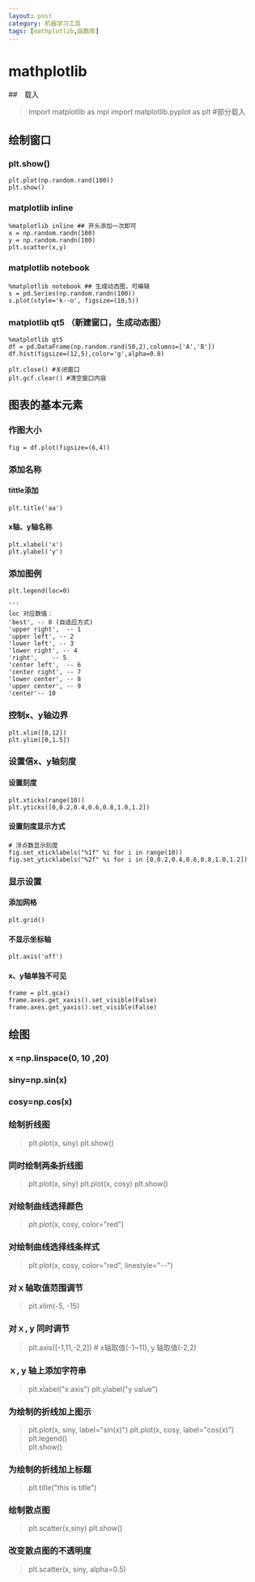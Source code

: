 ```yaml
---
layout: post
category: 机器学习工具
tags: [mathplotlib,函数库]
--- 
```


mathplotlib
==========

##　载入

> import matplotlib as mpl
  import matplotlib.pyplot as plt #部分载入

## 绘制窗口

### plt.show()

	plt.plot(np.random.rand(100))
	plt.show()

### matplotlib inline 

	%matplotlib inline ## 开头添加一次即可
	x = np.random.randn(100)
	y = np.random.randn(100)
	plt.scatter(x,y)

### matplotlib notebook

	%matplotlib notebook ## 生成动态图，可编辑
	s = pd.Series(np.random.randn(100))
	s.plot(style='k--o', figsize=(10,5))

### matplotlib qt5 （新建窗口，生成动态图）

	%matplotlib qt5
	df = pd.DataFrame(np.random.rand(50,2),columns=['A','B'])
	df.hist(figsize=(12,5),color='g',alpha=0.8)

	plt.close() #关闭窗口
	plt.gcf.clear() #清空窗口内容

## 图表的基本元素

### 作图大小

	fig = df.plot(figsize=(6,4)) 

### 添加名称

#### tittle添加

	plt.title('aa')

#### x轴、y轴名称

	plt.xlabel('x')
	plt.ylabel('y')

### 添加图例

	plt.legend(loc=0)

	'''
	loc 对应数值： 
	'best',	-- 0 (自适应方式)
	'upper right',	-- 1 
	'upper left', -- 2
	'lower left', -- 3
	'lower right', -- 4
	'right', 	-- 5
	'center left', 	-- 6
	'center right', -- 7
	'lower center', -- 8
	'upper center', -- 9
	'center'-- 10

### 控制x、y轴边界

	plt.xlim([0,12])
	plt.ylim([0,1.5])

### 设置信x、y轴刻度

#### 设置刻度

	plt.xticks(range(10))
	plt.yticks([0,0.2,0.4,0.6,0.8,1.0,1.2])

#### 设置刻度显示方式

	# 浮点数显示刻度
	fig.set_xticklabels("%1f" %i for i in range(10))
	fig.set_yticklabels("%2f" %i for i in [0,0.2,0.4,0.6,0.8,1.0,1.2])

### 显示设置

#### 添加网格

	plt.grid()

#### 不显示坐标轴

	plt.axis('off')

#### x、y轴单独不可见

	frame = plt.gca()
	frame.axes.get_xaxis().set_visible(False)
	frame.axes.get_yaxis().set_visible(False)

## 绘图

### x =np.linspace(0, 10 ,20)

### siny=np.sin(x)

### cosy=np.cos(x)

### 绘制折线图

> plt.plot(x, siny)
  plt.show()

### 同时绘制两条折线图

> plt.plot(x, siny)
  plt.plot(x, cosy)
  plt.show()

### 对绘制曲线选择颜色

> plt.plot(x, cosy, color="red")

### 对绘制曲线选择线条样式

> plt.plot(x, cosy, color="red", linestyle="--")

### 对ｘ轴取值范围调节

> plt.xlim(-5, -15)

### 对ｘ, y 同时调节

> plt.axis([-1,11,-2,2]) # x轴取值(-1~11),ｙ轴取值(-2,2)

### ｘ, y 轴上添加字符串

> plt.xlabel("x axis")
  plt.ylabel("y value")
  
### 为绘制的折线加上图示

> plt.plot(x, siny, label="sin(x)")
  plt.plot(x, cosy, label="cos(x)")
  plt.legend()	
  plt.show()

### 为绘制的折线加上标题

> plt.title("this is title")

### 绘制散点图

> plt.scatter(x,siny)
  plt.show()

### 改变散点图的不透明度

> plt.scatter(x, siny, alpha=0.5)
